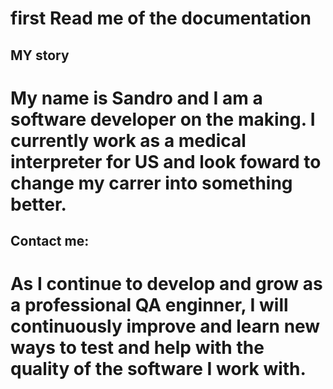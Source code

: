 # first Read me of the documentation



## MY story
# My name is Sandro and I am a software developer on the making. I currently work as a medical interpreter for US and look foward to change my carrer into something better.


## Contact me:
# As I continue to develop and grow as a professional QA enginner, I will continuously improve and learn new ways to test and help with the quality of the software I work with.
